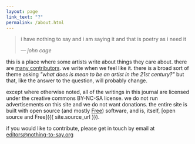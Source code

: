 ```yaml
---
layout: page
link_text: "?"
permalink: /about.html
---
```


> i have nothing to say and i am saying it and that is poetry as i need it
>
> &mdash; <cite>john cage</cite>

this is a place where some artists write about things they care about. there
are [many contributors](contributors.html). we write when we feel like it. there
is a broad sort of theme asking _"what does is mean to be an artist in the 21st
century?"_ but that, like the answer to the question, will probably change.

except where otherwise noted, all of the writings in this journal are licensed 
under the creative commons
BY-NC-SA license. we do not run advertisements on this site and we do not want
donations. the entire site is built with open source (and
mostly [Free](https://www.gnu.org/philosophy/free-sw.html)) software, and is,
itself, [open source and Free]({{ site.source_url }}).

if you would like to contribute, please get in touch by email at
[editors@nothing-to-say.org](mailto:editors@nothing-to-say.org)
